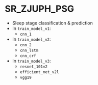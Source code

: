 # SR_ZJUPH_PSG

- Sleep stage classification &amp; prediction
- In `train_model_v1`:
  - `cnn_1`
- In `train_model_v2`:
  - `cnn_2`
  - `cnn_lstm`
  - `cnn_crf`
- In `train_model_v3`:
  - `resnet_101v2`
  - `efficient_net_v2l`
  - `vgg19`
